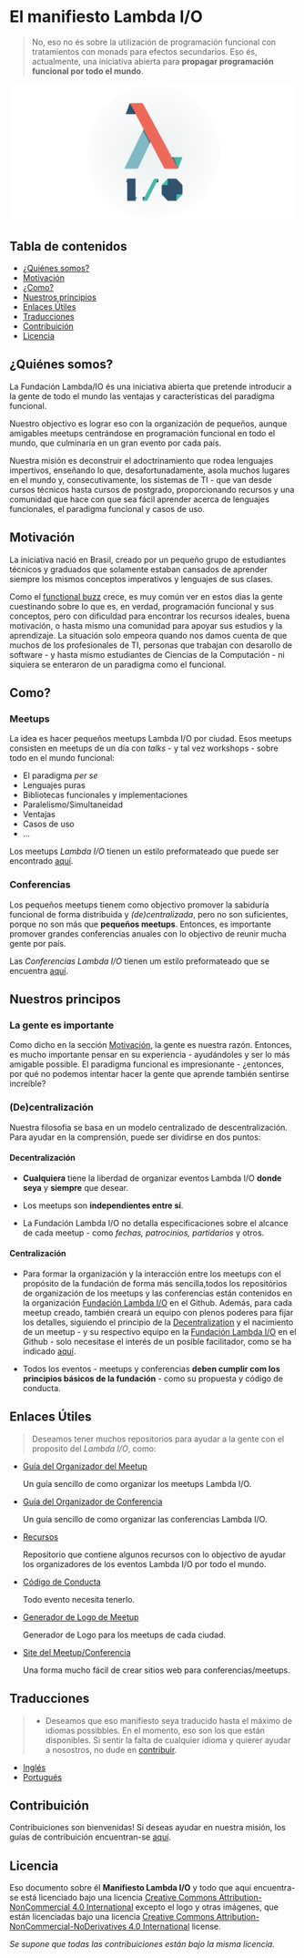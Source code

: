 # El manifiesto Lambda I/O

> No, eso no és sobre la utilización de programación funcional con tratamientos
con monads para efectos secundarios. Eso és, actualmente, una iniciativa
abierta para **propagar programación funcional por todo el mundo**.

![Nuestro logo](../banner.png)

## Tabla de contenidos

- [¿Quiénes somos?](#who-are-we)
- [Motivación](#motivation)
- [¿Como?](#how)
- [Nuestros principios](#our-principles)
- [Enlaces Útiles](#useful-links)
- [Traducciones](#translations)
- [Contribuición](#contributing)
- [Licencia](#license)

## ¿Quiénes somos?

La Fundación Lambda/IO és una iniciativa abierta que pretende introducir a la
gente de todo el mundo las ventajas y características del paradigma funcional.

Nuestro objectivo es lograr eso con la organización de pequeños, aunque
amigables meetups centrándose en programación funcional en todo el mundo, que
culminaría en un gran evento por cada país.

Nuestra misión es deconstruir el adoctrinamiento que rodea lenguajes impertivos,
enseñando lo que, desafortunadamente, asola muchos lugares en el mundo y,
consecutivamente, los sistemas de TI - que van desde cursos técnicos hasta
cursos de postgrado, proporcionando recursos y una comunidad que hace con que
sea fácil aprender acerca de lenguajes funcionales, el paradigma funcional y
casos de uso.

## Motivación

La iniciativa nació en Brasil, creado por un pequeño grupo de estudiantes técnicos
y graduados que solamente estaban cansados de aprender siempre los mismos
conceptos imperativos y lenguajes de sus clases.

Como el [functional buzz](https://medium.com/@jugoncalves/functional-programming-should-be-your-1-priority-for-2015-47dd4641d6b9)
crece, es muy común ver en estos días la gente cuestinando sobre lo que es, en verdad,
programación funcional y sus conceptos, pero con dificuldad para encontrar los recursos ideales,
buena motivación, o hasta mismo una comunidad para apoyar sus estudios y la aprendizaje.
La situación solo empeora quando nos damos cuenta de que muchos de los profesionales
de TI, personas que trabajan con desarollo de software - y hasta mismo estudiantes
de Ciencias de la Computación - ni siquiera se enteraron de un paradigma como el
funcional.

## Como?

### Meetups

La idea es hacer pequeños meetups Lambda I/O por ciudad. Esos meetups consisten
en meetups de un día con *talks* - y tal vez workshops - sobre todo en el mundo
funcional:

- El paradigma *per se*
- Lenguajes puras
- Bibliotecas funcionales y implementaciones
- Paralelismo/Simultaneidad
- Ventajas
- Casos de uso
- ...

Los meetups *Lambda I/O* tienen un estilo preformateado que puede ser encontrado [aquí](https://github.com/lambda-io/meetup-organization-guidelines).

### Conferencias

Los pequeños meetups tienem como objectivo promover la sabiduría funcional de forma
distribuida y *(de)centralizada*, pero no son suficientes,  porque no son más que
**pequeños meetups**.
Entonces, es importante promover grandes conferencias anuales con lo objectivo
de reunir mucha gente por país.

Las *Conferencias Lambda I/O* tienen um estilo preformateado que se encuentra [aquí](https://github.com/lambda-io/conference-organization-guidelines).

## Nuestros principos

### La gente es importante

Como dicho en la sección [Motivación](#motivation), la gente es nuestra razón.
Entonces, es mucho importante pensar en su experiencia - ayudándoles y ser lo más amigable possible.
El paradigma funcional es impresionante - ¿entonces, por qué no podemos intentar hacer la gente
que aprende también sentirse increíble?

### (De)centralización

Nuestra filosofia se basa en un modelo centralizado de descentralización.
Para ayudar en la comprensión, puede ser dividirse en dos puntos:

#### Decentralización

- **Cualquiera** tiene la liberdad de organizar eventos Lambda I/O **donde seya**
y **siempre** que desear.

- Los meetups son **independientes entre sí**.

- La Fundación Lambda I/O no detalla especificaciones sobre el alcance de cada
meetup - como *fechas, patrocinios, partidarios* y otros.

#### Centralización

- Para formar la organización y la interacción entre los meetups con el
propósito de la fundación de forma más sencilla,todos los repositórios de organización
de los meetups y las conferencias están contenidos en la organización [Fundación Lambda I/O](https://github.com/lambda-io)
en el Github. Además, para cada meetup creado, también creará un equipo con plenos poderes para fijar
los detalles, siguiendo el principio de la [Decentralization](#decentralization) y
el nacimiento de un meetup - y su respectivo equipo en la [Fundación Lambda I/O](https://github.com/lambda-io) en el
Github - solo necesitase el interés de un posible facilitador, como se ha indicado [aquí](https://github.com/lambda-io/meetup-organization-guidelines).

- Todos los eventos - meetups y conferencias **deben cumplir com los principios
básicos de la fundación** - como su propuesta y código de conducta.

## Enlaces Útiles

> Deseamos tener muchos repositorios para ayudar a la gente con el proposito del *Lambda I/O*, como:

- [Guía del Organizador del Meetup](https://github.com/lambda-io/meetup-organization-guidelines)

  Un guía sencillo de como organizar los meetups Lambda I/O.

- [Guía del Organizador de Conferencia](https://github.com/lambda-io/conference-organization-guidelines)

  Un guía sencillo de como organizar las conferencias Lambda I/O.

- [Recursos](https://github.com/lambda-io/resources)

  Repositorio que contiene algunos recursos con lo objectivo de ayudar los organizadores de los
  eventos Lambda I/O por todo el mundo.

- [Código de Conducta](https://github.com/lambda-io/code-of-conduct)

  Todo evento necesita tenerlo.

- [Generador de Logo de Meetup](https://github.com/lambda-io/meetup-logo-generator)

  Generador de Logo para los meetups de cada ciudad.

- [Site del Meetup/Conferencia](https://github.com/lambda-io/site-boilerplate)

  Una forma mucho fácil de crear sitios web para conferencias/meetups.

## Traducciones

>- Deseamos que eso manifiesto seya traducido hasta el máximo de idiomas possibbles.
En el momento, eso son los que están disponibles. Si sentir la falta de cualquier
idioma y quierer ayudar a nosostros, no dude en [contribuir](#contributing).

- [Inglés](../README.md)
- [Portugués](../pt/README.md)

## Contribuición

Contribuiciones son bienvenidas! Si deseas ayudar en nuestra misión, los guías
de contribuición encuentran-se [aquí](../CONTRIBUTING.md).

## Licencia

Eso documento sobre él **Manifiesto Lambda I/O** y todo que aquí encuentra-se
está licenciado bajo una licencia [Creative Commons Attribution-NonCommercial 4.0 International](http://creativecommons.org/licenses/by-nc/4.0/)
excepto el logo y otras imágenes, que están licenciadas bajo una licencia [Creative Commons  Attribution-NonCommercial-NoDerivatives 4.0 International](http://creativecommons.org/licenses/by-nc-nd/4.0/) license.

*Se supone que todas las contribuiciones están bajo la misma licencia.*
